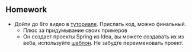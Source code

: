 ## Homework

- Дойти до 8го видео в [туториале](https://www.youtube.com/playlist?list=PLfu_Bpi_zcDNbpxlrBl3Sng5F9qU7Cz5D). Прислать код, можно финальный.
    - Плюс за придумывание своих примеров
    - Он создает проекты Spring из Idea, вы можете создавать их из веба, используйте [шаблон](https://start.spring.io/#!type=gradle-project&language=java&platformVersion=3.0.6&packaging=jar&jvmVersion=17&groupId=com.example&artifactId=serving-web-content&name=serving-web-content&description=Demo%20project%20for%20Spring%20Boot&packageName=com.example.serving-web-content). Не забудте переименовать проект.
